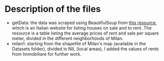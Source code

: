 # Description of the files

- getData: the data was scraped using BeautifulSoup from [this resource](https://www.immobiliare.it/mercato-immobiliare/lombardia/milano/), which is an Italian website for listing houses on sale and to rent. The resource is a table listing the average prices of rent and sale per square meter, divided in the different neighborhoods of Milan.
- milan1: starting from the shapefile of Milan's map (available in the Datasets folder), divided in NIL (local areas), I added the values of rents from Immobiliare for further work.
